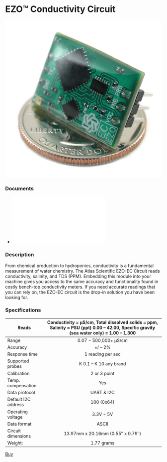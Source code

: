 # EZO™ Conductivity Circuit

![](./EZO-Conductivity-Circuit-01.jpg)

### Documents
* ![EZO™ Conductivity Circuit Datasheet](./EC_EZO_Datasheet.pdf)

### Description

From chemical production to hydroponics, conductivity is a fundamental measurement of water chemistry. The Atlas Scientific EZO-EC Circuit reads conductivity, salinity, and TDS (PPM). Embedding this module into your machine gives you access to the same accuracy and functionality found in costly bench-top conductivity meters. If you need accurate readings that you can rely on, the EZO-EC circuit is the drop-in solution you have been looking for.

### Specifications


| Reads               | Conductivity = μS/cm, 	Total dissolved solids = ppm,  Salinity = PSU (ppt) 0.00 – 42.00,  	Specific gravity (sea water only) = 1.00 – 1.300 |
| ------------------- |:-------------------------------------------------------------------------------------------------------------------------------------------:|
| Range               |                                                            0.07 − 500,000+ μS/cm                                                            |
| Accuracy            |                                                                   +/ – 2%                                                                   |
| Response time       |                                                              1 reading per sec                                                              |
| Supported probes    |                                                           K 0.1 – K 10 any brand                                                            |
| Calibration         |                                                                2 or 3 point                                                                 |
| Temp. compensation  |                                                                     Yes                                                                     |
| Data protocol       |                                                                 UART & I2C                                                                  |
| Default I2C address |                                                                 100 (0x64)                                                                  |
| Operating voltage   |                                                                  3.3V − 5V                                                                  |
| Data format         |                                                                    ASCII                                                                    |
| Circuit dimensions  |                                                      13.97mm x 20.16mm (0.55″ x 0.79″)                                                      |
| Weight:             |                                                                 1.77 grams                                                                  |

[Buy](https://atlas-scientific.com/embedded-solutions/ezo-conductivity-circuit/)
